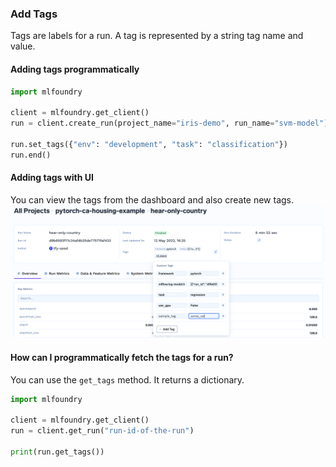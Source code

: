 ### Add Tags

Tags are labels for a run. A tag is represented by a string tag name and value.

#### Adding tags programmatically
```python
import mlfoundry

client = mlfoundry.get_client()
run = client.create_run(project_name="iris-demo", run_name="svm-model")

run.set_tags({"env": "development", "task": "classification"})
run.end()
```

#### Adding tags with UI
You can view the tags from the dashboard and also create new tags.
![Adding Tags](../../assets/add-tags.png)


#### How can I programmatically fetch the tags for a run?

You can use the `get_tags` method. It returns a dictionary.

```python
import mlfoundry

client = mlfoundry.get_client()
run = client.get_run("run-id-of-the-run")

print(run.get_tags())
```
